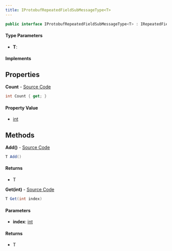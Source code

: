 ```yaml
---
title: IProtobufRepeatedFieldSubMessageType<T>
---
```


```csharp
public interface IProtobufRepeatedFieldSubMessageType<T> : IRepeatedField, IEnumerable<T>, IEnumerable where T : ITypedProtobuf<T>
```

#### Type Parameters

- **T**: 

#### Implements

## Properties

**Count** - [Source Code](https://github.com/swiftly-solution/swiftlys2/blob/main/managed/src/SwiftlyS2.Shared/Modules/NetMessages/IProtobufRepeatedField.cs#L15)

```csharp
int Count { get; }
```

#### Property Value

- [int](https://learn.microsoft.com/dotnet/api/system.int32)

## Methods

**Add()** - [Source Code](https://github.com/swiftly-solution/swiftlys2/blob/main/managed/src/SwiftlyS2.Shared/Modules/NetMessages/IProtobufRepeatedField.cs#L19)

```csharp
T Add()
```

#### Returns

- T

**Get(int)** - [Source Code](https://github.com/swiftly-solution/swiftlys2/blob/main/managed/src/SwiftlyS2.Shared/Modules/NetMessages/IProtobufRepeatedField.cs#L17)

```csharp
T Get(int index)
```

#### Parameters

- **index**: [int](https://learn.microsoft.com/dotnet/api/system.int32)

#### Returns

- T

